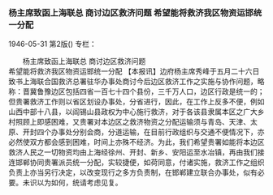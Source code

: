 ### 杨主席致函上海联总  商讨边区救济问题  希望能将救济我区物资运邯统一分配

1946-05-31
第2版()
专栏：

　　杨主席致函上海联总
    商讨边区救济问题           
    希望能将救济我区物资运邯统一分配
    【本报讯】边府杨主席秀峰于五月二十六日致书上海联合国救济总署驻华办事处商讨今后边区救济工作之实施与协作问题，略称：晋冀鲁豫边区包括四省一百七十四个县份，三千万人口，边区行政是统一的；但贵署救济工作则以省区划设办事处，分省进行，因此，在工作上反多不便，例如山西中部十八县，以阎锡山县政权为中心施行救济，对于各该县隶属本区之广大乡村照顾上即感困难，又贵署对本边区之救济物资之分配运输须与青岛、天津、太原、开封四个办事处分别会商，分道运输，在目前行政组织与交通不便情况下，亦必然使双方都会感到困难，时间上亦殊不经济。为此，我们希望贵署如能将本边区救济人民之一切物资均由上海经徐州、开封、新乡、安阳运至水冶镇，再由我们接连邯郸协同贵署派员统一分配，实较捷便，如荷同意，付诸实施，救济工作之组织负责上亦当另行决定，以改变现行之多方负责制，在邯郸建立联合办事处，似有必要。未识以为如何，统请考虑见复。
